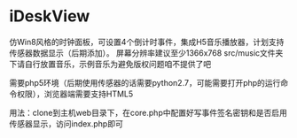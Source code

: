 # iDeskView
仿Win8风格的时钟面板，可设置4个倒计时事件，集成H5音乐播放器，计划支持传感器数据显示（后期添加）。
屏幕分辨率建议至少1366x768
src/music文件夹下请自行放置音乐，示例音乐为避免版权问题咱不提供了吧

需要php5环境（后期使用传感器的话需要python2.7，可能需要打开php的运行命令权限），浏览器端需要支持HTML5

用法：clone到主机web目录下，在core.php中配置好写事件签名密钥和是否启用传感器显示，访问index.php即可
